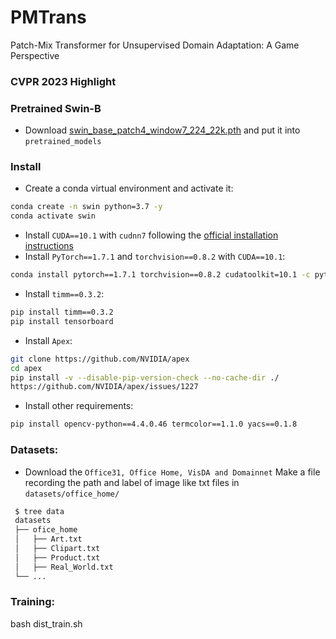 # PMTrans
Patch-Mix Transformer for Unsupervised Domain Adaptation: A Game Perspective

### CVPR 2023 Highlight

### Pretrained Swin-B

- Download [swin_base_patch4_window7_224_22k.pth](https://github.com/SwinTransformer/storage/releases/download/v1.0.0/swin_base_patch4_window7_224_22k.pth) and put it into `pretrained_models`

### Install

- Create a conda virtual environment and activate it:

```bash
conda create -n swin python=3.7 -y
conda activate swin
```

- Install `CUDA==10.1` with `cudnn7` following
  the [official installation instructions](https://docs.nvidia.com/cuda/cuda-installation-guide-linux/index.html)
- Install `PyTorch==1.7.1` and `torchvision==0.8.2` with `CUDA==10.1`:

```bash
conda install pytorch==1.7.1 torchvision==0.8.2 cudatoolkit=10.1 -c pytorch
```

- Install `timm==0.3.2`:

```bash
pip install timm==0.3.2
pip install tensorboard 
```

- Install `Apex`:

```bash
git clone https://github.com/NVIDIA/apex
cd apex
pip install -v --disable-pip-version-check --no-cache-dir ./
https://github.com/NVIDIA/apex/issues/1227
```

- Install other requirements:

```bash
pip install opencv-python==4.4.0.46 termcolor==1.1.0 yacs==0.1.8
```

### Datasets:

- Download the `Office31, Office Home, VisDA and Domainnet` Make a file recording the path and label of image like txt files in `datasets/office_home/`

 ```bash
  $ tree data
  datasets
  ├── ofice_home
  │   ├── Art.txt
  │   ├── Clipart.txt
  │   ├── Product.txt
  │   ├── Real_World.txt
  └── ...
  ```   

### Training:

bash dist_train.sh
